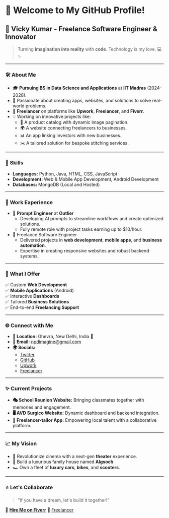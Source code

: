 # 👋 Welcome to My GitHub Profile!

## 🌟 **Vicky Kumar** - Freelance Software Engineer & Innovator  
> Turning **imagination into reality** with **code**. Technology is my love. 💻✨

---

### 🛠️ **About Me**
- 🎓 **Pursuing BS in Data Science and Applications** at **IIT Madras** (2024-2028).  
- 🚀 Passionate about creating apps, websites, and solutions to solve real-world problems.  
- 💼 **Freelancer** on platforms like **Upwork**, **Freelancer**, and **Fiverr**.  
- 💡 Working on innovative projects like:
  - 🎨 A product catalog with dynamic image pagination.
  - 🌍 A website connecting freelancers to businesses.
  - 📊 An app linking investors with new businesses.
  - ✂️ A tailored solution for bespoke stitching services.

---

### 🔧 **Skills**
- **Languages:** Python, Java, HTML, CSS, JavaScript  
- **Development:** Web & Mobile App Development, Android Development  
- **Databases:** MongoDB (Local and Hosted)

---

### 💼 **Work Experience**
- 🏢 **Prompt Engineer** at **Outlier**  
  - Developing AI prompts to streamline workflows and create optimized solutions.  
  - Fully remote role with project tasks earning up to $10/hour.  
- 🌟 Freelance Software Engineer  
  - Delivered projects in **web development**, **mobile apps**, and **business automation**.  
  - Expertise in creating responsive websites and robust backend systems.

---

### 🎯 **What I Offer**
✅ Custom **Web Development**  
✅ **Mobile Applications** (Android)  
✅ Interactive **Dashboards**  
✅ Tailored **Business Solutions**  
✅ End-to-end **Freelancing Support**

---

### 🌐 **Connect with Me**
- **📍 Location:** Ghevra, New Delhi, India 🗼  
- **📧 Email:** [npdimagine@gmail.com](mailto:npdimagine@gmail.com)  
- **🌍 Socials:**  
  - [Twitter](https://twitter.com/algsoch)  
  - [GitHub](https://github.com/algsoch)  
  - [Upwork](https://www.upwork.com/algsoch)  
  - [Freelancer](https://www.freelancer.com/algsoch)

---

### ✨ **Current Projects**
- **🎭 School Reunion Website:** Bringing classmates together with memories and engagement.  
- **🖥️ AVD Surgico Website:** Dynamic dashboard and backend integration.  
- **📱 Freelancer-tailor App:** Empowering local talent with a collaborative platform.

---

### 📈 **My Vision**
- 🎥 Revolutionize cinema with a next-gen **theater** experience.  
- 🏡 Build a luxurious family house named **Algsoch**.  
- 🏎️ Own a fleet of **luxury cars**, **bikes**, and **scooters**.  

---

### ⭐ **Let's Collaborate**
> "If you have a dream, let's build it together!"  

🌟 **[Hire Me on Fiverr](https://www.fiverr.com/algsoch)** 🌟
      [Freelancer](https://www.freelancer.com/algsoch)
